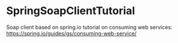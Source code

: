 # SpringSoapClientTutorial
Soap client based on spring.io tutorial on consuming web services: https://spring.io/guides/gs/consuming-web-service/
